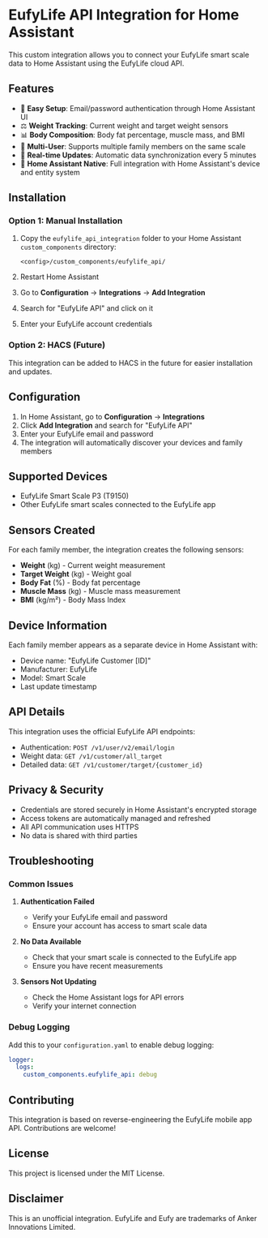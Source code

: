 # EufyLife API Integration for Home Assistant

This custom integration allows you to connect your EufyLife smart scale data to Home Assistant using the EufyLife cloud API.

## Features

- 🔐 **Easy Setup**: Email/password authentication through Home Assistant UI
- ⚖️ **Weight Tracking**: Current weight and target weight sensors
- 📊 **Body Composition**: Body fat percentage, muscle mass, and BMI
- 👥 **Multi-User**: Supports multiple family members on the same scale
- 🔄 **Real-time Updates**: Automatic data synchronization every 5 minutes
- 🎨 **Home Assistant Native**: Full integration with Home Assistant's device and entity system

## Installation

### Option 1: Manual Installation

1. Copy the `eufylife_api_integration` folder to your Home Assistant `custom_components` directory:
   ```
   <config>/custom_components/eufylife_api/
   ```

2. Restart Home Assistant

3. Go to **Configuration** → **Integrations** → **Add Integration**

4. Search for "EufyLife API" and click on it

5. Enter your EufyLife account credentials

### Option 2: HACS (Future)

This integration can be added to HACS in the future for easier installation and updates.

## Configuration

1. In Home Assistant, go to **Configuration** → **Integrations**
2. Click **Add Integration** and search for "EufyLife API"
3. Enter your EufyLife email and password
4. The integration will automatically discover your devices and family members

## Supported Devices

- EufyLife Smart Scale P3 (T9150)
- Other EufyLife smart scales connected to the EufyLife app

## Sensors Created

For each family member, the integration creates the following sensors:

- **Weight** (kg) - Current weight measurement
- **Target Weight** (kg) - Weight goal
- **Body Fat** (%) - Body fat percentage  
- **Muscle Mass** (kg) - Muscle mass measurement
- **BMI** (kg/m²) - Body Mass Index

## Device Information

Each family member appears as a separate device in Home Assistant with:
- Device name: "EufyLife Customer [ID]"
- Manufacturer: EufyLife
- Model: Smart Scale
- Last update timestamp

## API Details

This integration uses the official EufyLife API endpoints:
- Authentication: `POST /v1/user/v2/email/login`
- Weight data: `GET /v1/customer/all_target`
- Detailed data: `GET /v1/customer/target/{customer_id}`

## Privacy & Security

- Credentials are stored securely in Home Assistant's encrypted storage
- Access tokens are automatically managed and refreshed
- All API communication uses HTTPS
- No data is shared with third parties

## Troubleshooting

### Common Issues

1. **Authentication Failed**
   - Verify your EufyLife email and password
   - Ensure your account has access to smart scale data

2. **No Data Available**
   - Check that your smart scale is connected to the EufyLife app
   - Ensure you have recent measurements

3. **Sensors Not Updating**
   - Check the Home Assistant logs for API errors
   - Verify your internet connection

### Debug Logging

Add this to your `configuration.yaml` to enable debug logging:

```yaml
logger:
  logs:
    custom_components.eufylife_api: debug
```

## Contributing

This integration is based on reverse-engineering the EufyLife mobile app API. Contributions are welcome!

## License

This project is licensed under the MIT License.

## Disclaimer

This is an unofficial integration. EufyLife and Eufy are trademarks of Anker Innovations Limited. 